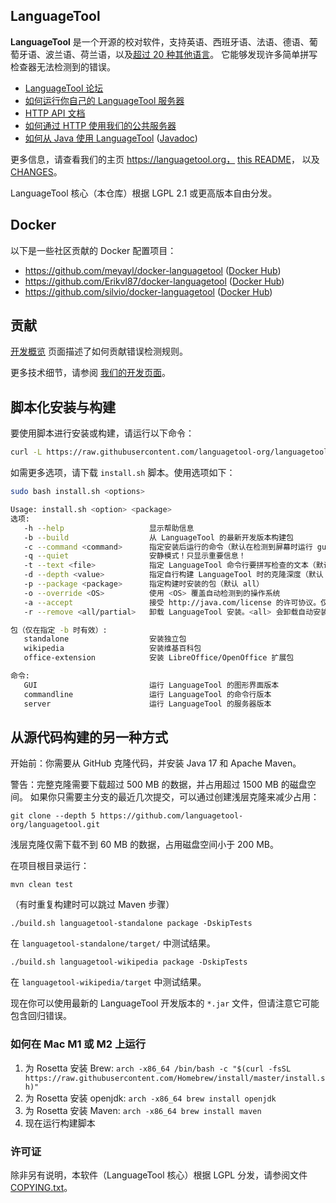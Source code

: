 ## LanguageTool

**LanguageTool** 是一个开源的校对软件，支持英语、西班牙语、法语、德语、葡萄牙语、波兰语、荷兰语，以及[超过 20 种其他语言](https://languagetool.org/languages/)。
它能够发现许多简单拼写检查器无法检测到的错误。

* [LanguageTool 论坛](https://forum.languagetool.org)
* [如何运行你自己的 LanguageTool 服务器](https://dev.languagetool.org/http-server)
* [HTTP API 文档](https://languagetool.org/http-api/swagger-ui/#!/default/post_check)
* [如何通过 HTTP 使用我们的公共服务器](https://dev.languagetool.org/public-http-api)
* [如何从 Java 使用 LanguageTool](https://dev.languagetool.org/java-api) ([Javadoc](https://languagetool.org/development/api/index.html?org/languagetool/JLanguageTool.html))

更多信息，请查看我们的主页 https://languagetool.org，
[this README](https://github.com/languagetool-org/languagetool/blob/master/languagetool-standalone/README.md)，
以及 [CHANGES](https://github.com/languagetool-org/languagetool/blob/master/languagetool-standalone/CHANGES.md)。

LanguageTool 核心（本仓库）根据 LGPL 2.1 或更高版本自由分发。

## Docker

以下是一些社区贡献的 Docker 配置项目：

- https://github.com/meyayl/docker-languagetool ([Docker Hub](https://hub.docker.com/r/meyay/languagetool))
- https://github.com/Erikvl87/docker-languagetool ([Docker Hub](https://hub.docker.com/r/erikvl87/languagetool))
- https://github.com/silvio/docker-languagetool ([Docker Hub](https://hub.docker.com/r/silviof/docker-languagetool))

## 贡献

[开发概览](https://dev.languagetool.org/development-overview) 页面描述了如何贡献错误检测规则。

更多技术细节，请参阅 [我们的开发页面](https://dev.languagetool.org)。

## 脚本化安装与构建
要使用脚本进行安装或构建，请运行以下命令：
```bash
curl -L https://raw.githubusercontent.com/languagetool-org/languagetool/master/install.sh | sudo bash <options>
```

如需更多选项，请下载 `install.sh` 脚本。使用选项如下：

```bash
sudo bash install.sh <options>

Usage: install.sh <option> <package>
选项:
   -h --help                   显示帮助信息
   -b --build                  从 LanguageTool 的最新开发版本构建包
   -c --command <command>      指定安装后运行的命令（默认在检测到屏幕时运行 gui）
   -q --quiet                  安静模式！只显示重要信息！
   -t --text <file>            指定 LanguageTool 命令行要拼写检查的文本（默认 spellcheck.txt）
   -d --depth <value>          指定自行构建 LanguageTool 时的克隆深度（默认 1）
   -p --package <package>      指定构建时安装的包（默认 all）
   -o --override <OS>          使用 <OS> 覆盖自动检测到的操作系统
   -a --accept                 接受 http://java.com/license 的许可协议。仅在你已阅读并同意其条款时运行！
   -r --remove <all/partial>   卸载 LanguageTool 安装。<all> 会卸载自动安装的依赖项（默认 partial）

包（仅在指定 -b 时有效）:
   standalone                  安装独立包
   wikipedia                   安装维基百科包
   office-extension            安装 LibreOffice/OpenOffice 扩展包

命令:
   GUI                         运行 LanguageTool 的图形界面版本
   commandline                 运行 LanguageTool 的命令行版本
   server                      运行 LanguageTool 的服务器版本
```

## 从源代码构建的另一种方式

开始前：你需要从 GitHub 克隆代码，并安装 Java 17 和 Apache Maven。

警告：完整克隆需要下载超过 500 MB 的数据，并占用超过 1500 MB 的磁盘空间。
如果你只需要主分支的最近几次提交，可以通过创建浅层克隆来减少占用：

    git clone --depth 5 https://github.com/languagetool-org/languagetool.git

浅层克隆仅需下载不到 60 MB 的数据，占用磁盘空间小于 200 MB。

在项目根目录运行：

    mvn clean test

（有时重复构建时可以跳过 Maven 步骤）

    ./build.sh languagetool-standalone package -DskipTests

在 `languagetool-standalone/target/` 中测试结果。

    ./build.sh languagetool-wikipedia package -DskipTests

在 `languagetool-wikipedia/target` 中测试结果。

现在你可以使用最新的 LanguageTool 开发版本的 `*.jar` 文件，但请注意它可能包含回归错误。

### 如何在 Mac M1 或 M2 上运行

1. 为 Rosetta 安装 Brew: `arch -x86_64 /bin/bash -c "$(curl -fsSL https://raw.githubusercontent.com/Homebrew/install/master/install.sh)"`
2. 为 Rosetta 安装 openjdk: `arch -x86_64 brew install openjdk`
3. 为 Rosetta 安装 Maven: `arch -x86_64 brew install maven`
4. 现在运行构建脚本

### 许可证

除非另有说明，本软件（LanguageTool 核心）根据 LGPL 分发，请参阅文件 [COPYING.txt](https://github.com/languagetool-org/languagetool/blob/master/COPYING.txt)。